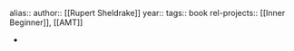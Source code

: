 alias::
author:: [[Rupert Sheldrake]]
year::
tags:: book
rel-projects:: [[Inner Beginner]], [[AMT]]



-
